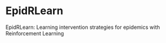 # EpidRLearn
EpidRLearn: Learning intervention strategies for epidemics with Reinforcement Learning
